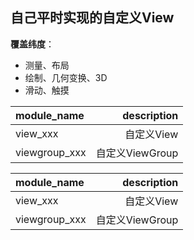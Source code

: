 ## 自己平时实现的自定义View


**覆盖纬度**：
* 测量、布局
* 绘制、几何变换、3D
* 滑动、触摸

| module_name      |     description |
| :-------- | --------:|
| view_xxx    |   自定义View |
| viewgroup_xxx    |   自定义ViewGroup |


| module_name      |     description |
| :-------- | --------:|
| view_xxx    |   自定义View |
| viewgroup_xxx    |   自定义ViewGroup |
